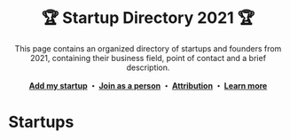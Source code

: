 <div align="center">

<h1> 🏆 Startup Directory 2021 🏆 </h1>

<p>This page contains an organized directory of startups and founders from 2021, containing their business field, point of contact and a brief description.</p>

<p><b><a href="#">Add my startup</a> 
 ・ <a href="#">Join as a person</a> 
 ・ <a href="#">Attribution</a>  
 ・ <a href="#">Learn more </a>
</b></p>

</div>

# Startups
